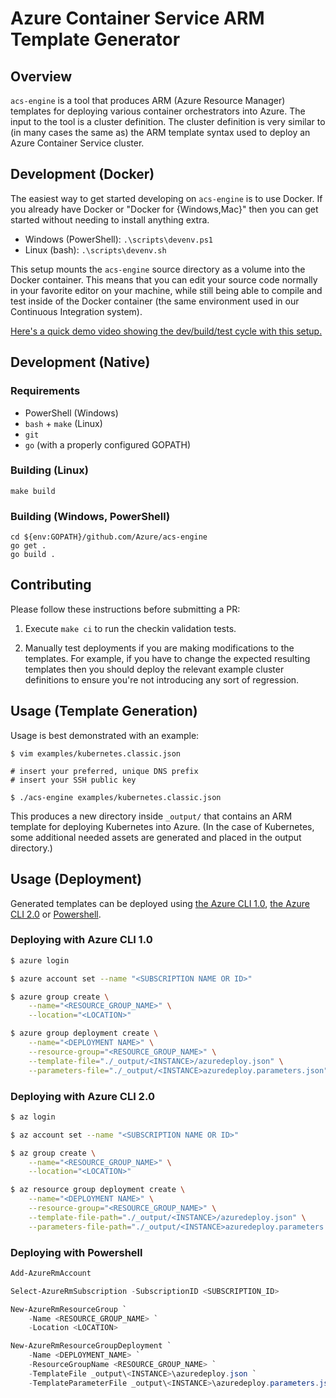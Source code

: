# Azure Container Service ARM Template Generator

## Overview

`acs-engine` is a tool that produces ARM (Azure Resource Manager) templates for deploying various container orchestrators into Azure.
The input to the tool is a cluster definition. The cluster definition is very similar to (in many cases the same as) the ARM template
syntax used to deploy an Azure Container Service cluster.

## Development (Docker)

The easiest way to get started developing on `acs-engine` is to use Docker.
If you already have Docker or "Docker for {Windows,Mac}" then you can get started
without needing to install anything extra.

* Windows (PowerShell): `.\scripts\devenv.ps1`
* Linux (bash): `.\scripts\devenv.sh`

This setup mounts the `acs-engine` source directory as a volume into the Docker container.
This means that you can edit your source code normally in your favorite editor on your
machine, while still being able to compile and test inside of the Docker container (the
same environment used in our Continuous Integration system).

[Here's a quick demo video showing the dev/build/test cycle with this setup.](https://www.youtube.com/watch?v=lc6UZmqxQMs)

## Development (Native)

### Requirements
- PowerShell (Windows)
- `bash` + `make` (Linux)
- `git`
- `go` (with a properly configured GOPATH)

### Building (Linux)

```shell
make build
```

### Building (Windows, PowerShell)

```shell
cd ${env:GOPATH}/github.com/Azure/acs-engine
go get .
go build .
```


## Contributing

Please follow these instructions before submitting a PR:

1. Execute `make ci` to run the checkin validation tests.

2. Manually test deployments if you are making modifications to the templates.
   For example, if you have to change the expected resulting templates then you
   should deploy the relevant example cluster definitions to ensure you're not
   introducing any sort of regression.

## Usage (Template Generation)

Usage is best demonstrated with an example:

```shell
$ vim examples/kubernetes.classic.json

# insert your preferred, unique DNS prefix
# insert your SSH public key

$ ./acs-engine examples/kubernetes.classic.json
```

This produces a new directory inside `_output/` that contains an ARM template
for deploying Kubernetes into Azure. (In the case of Kubernetes, some additional
needed assets are generated and placed in the output directory.)

## Usage (Deployment)

Generated templates can be deployed using
[the Azure CLI 1.0](https://github.com/Azure/azure-xplat-cli),
[the Azure CLI 2.0](https://github.com/Azure/azure-cli) or
[Powershell](https://github.com/Azure/azure-powershell).

### Deploying with Azure CLI 1.0

```bash
$ azure login

$ azure account set --name "<SUBSCRIPTION NAME OR ID>"

$ azure group create \
    --name="<RESOURCE_GROUP_NAME>" \
    --location="<LOCATION>"

$ azure group deployment create \
    --name="<DEPLOYMENT NAME>" \
    --resource-group="<RESOURCE_GROUP_NAME>" \
    --template-file="./_output/<INSTANCE>/azuredeploy.json" \
    --parameters-file="./_output/<INSTANCE>azuredeploy.parameters.json"
```

### Deploying with Azure CLI 2.0

```bash
$ az login

$ az account set --name "<SUBSCRIPTION NAME OR ID>"

$ az group create \
    --name="<RESOURCE_GROUP_NAME>" \
    --location="<LOCATION>"

$ az resource group deployment create \
    --name="<DEPLOYMENT NAME>" \
    --resource-group="<RESOURCE_GROUP_NAME>" \
    --template-file-path="./_output/<INSTANCE>/azuredeploy.json" \
    --parameters-file-path="./_output/<INSTANCE>azuredeploy.parameters.json"
```

### Deploying with Powershell

```powershell
Add-AzureRmAccount

Select-AzureRmSubscription -SubscriptionID <SUBSCRIPTION_ID>

New-AzureRmResourceGroup `
    -Name <RESOURCE_GROUP_NAME> `
    -Location <LOCATION>

New-AzureRmResourceGroupDeployment `
    -Name <DEPLOYMENT_NAME> `
    -ResourceGroupName <RESOURCE_GROUP_NAME> `
    -TemplateFile _output\<INSTANCE>\azuredeploy.json `
    -TemplateParameterFile _output\<INSTANCE>\azuredeploy.parameters.json
```

